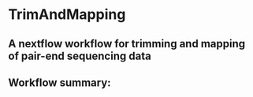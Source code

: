 # TrimAndMapping

## A nextflow workflow for trimming and mapping of pair-end sequencing data

## Workflow summary:
